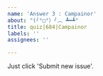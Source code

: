 ```yaml
---
name: 'Answer 3 : Campainor'
about: "(╯°□°）╯︵ ┻━┻"
title: quiz|684|Campainor
labels: ''
assignees: ''

---
```


Just click 'Submit new issue'.
